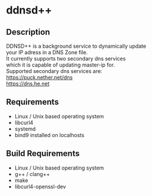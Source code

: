 # ddnsd++

## Description
DDNSD++ is a background service to dynamically update  
your IP adress in a DNS Zone file.  
It currently supports two secondary dns services  
which it is capable of updating master-ip for.  
Supported secondary dns services are:  
https://puck.nether.net/dns  
https://dns.he.net  

## Requirements
- Linux / Unix based operating system
- libcurl4
- systemd
- bind9 installed on localhosts

## Build Requirements
- Linux / Unix based operating system
- g++ / clang++
- make
- libcurl4-openssl-dev
